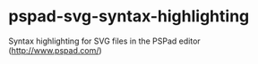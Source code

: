 # pspad-svg-syntax-highlighting
Syntax highlighting for SVG files in the PSPad editor (http://www.pspad.com/)


